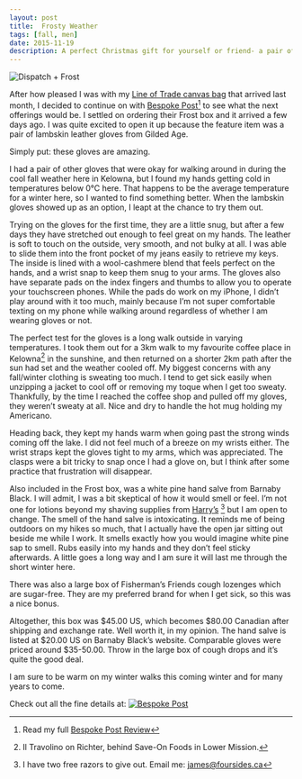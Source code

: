 ```yaml
---
layout: post
title:  Frosty Weather
tags: [fall, men]
date: 2015-11-19
description: A perfect Christmas gift for yourself or friend- a pair of lambskin leather gloves from BespokePost.
--- 
```


![Dispatch + Frost](http://www.foursides.ca/images/dispatchfrost.jpg)

After how pleased I was with my [Line of Trade canvas bag](https://medium.com/@four_sides/line-of-trade-briefcase-9a16af24032f#.pio27yqo8) that arrived last month, I decided to continue on with [Bespoke Post](https://bespokepost.com/r/04a5a099)[^1] to see what the next offerings would be. I settled on ordering their Frost box and it arrived a few days ago. I was quite excited to open it up because the feature item was a pair of lambskin leather gloves from Gilded Age. 

Simply put: these gloves are amazing. 

I had a pair of other gloves that were okay for walking around in during the cool fall weather here in Kelowna, but I found my hands getting cold in temperatures below 0°C here. That happens to be the average temperature for a winter here, so I wanted to find something better. When the lambskin gloves showed up as an option, I leapt at the chance to try them out. 

Trying on the gloves for the first time, they are a little snug, but after a few days they have stretched out enough to feel great on my hands. The leather is soft to touch on the outside, very smooth, and not bulky at all. I was able to slide them into the front pocket of my jeans easily to retrieve my keys. The inside is lined with a wool-cashmere blend that feels perfect on the hands, and a wrist snap to keep them snug to your arms. The gloves also have separate pads on the index fingers and thumbs to allow you to operate your touchscreen phones. While the pads do work on my iPhone, I didn’t play around with it too much, mainly because I’m not super comfortable texting on my phone while walking around regardless of whether I am wearing gloves or not. 

The perfect test for the gloves is a long walk outside in varying temperatures. I took them out for a 3km walk to my favourite coffee place in Kelowna[^2] in the sunshine, and then returned on a shorter 2km path after the sun had set and the weather cooled off. My biggest concerns with any fall/winter clothing is sweating too much. I tend to get sick easily when unzipping a jacket to cool off or removing my toque when I get too sweaty. Thankfully, by the time I reached the coffee shop and pulled off my gloves, they weren’t sweaty at all. Nice and dry to handle the hot mug holding my Americano. 

Heading back, they kept my hands warm when going past the strong winds coming off the lake. I did not feel much of a breeze on my wrists either. The wrist straps kept the gloves tight to my arms, which was appreciated. The clasps were a bit tricky to snap once I had a glove on, but I think after some practice that frustration will disappear. 

Also included in the Frost box, was a white pine hand salve from Barnaby Black. I will admit, I was a bit skeptical of how it would smell or feel. I’m not one for lotions beyond my shaving supplies from [Harry’s](http://www.harrys.com "Harry's") [^3] but I am open to change. The smell of the hand salve is intoxicating. It reminds me of being outdoors on my hikes so much, that I actually have the open jar sitting out beside me while I work. It smells exactly how you would imagine white pine sap to smell. Rubs easily into my hands and they don’t feel sticky afterwards. A little goes a long way and I am sure it will last me through the short winter here. 

There was also a large box of Fisherman’s Friends cough lozenges which are sugar-free. They are my preferred brand for when I get sick, so this was a nice bonus. 

Altogether, this box was $45.00 US, which becomes $80.00 Canadian after shipping and exchange rate. Well worth it, in my opinion. The hand salve is listed at $20.00 US on Barnaby Black’s website. Comparable gloves were priced around $35-50.00. Throw in the large box of cough drops and it’s quite the good deal. 

I am sure to be warm on my winter walks this coming winter and for many years to come. 
  
Check out all the fine details at:
<a href="https://bespokepost.com/r/04a5a099">
![Bespoke Post](http://www.foursides.ca/images/bespokepostlogo.png)
</a>
<br>

[^1]: Read my full [Bespoke Post Review](http://hubpages.com/style/Bespoke-Post-Review "Bespoke Post Review")
[^2]:	Il Travolino on Richter, behind Save-On Foods in Lower Mission.

[^3]:	I have two free razors to give out. Email me: james@foursides.ca